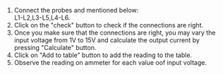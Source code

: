 1) Connect the probes and mentioned below:<br> L1-L2,L3-L5,L4-L6.<br/>
2) Click on the "check" button to check if the connections are right.<br/>
3) Once you make sure that the connections are right, you may vary the input voltage from 1V to 15V and calculate the output current by pressing "Calculate" button.<br/>
4) Click on "Add to table" button to add the reading to the table.<br/>
4) Observe the reading on ammeter for each value oof input voltage.<br/>